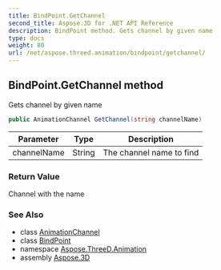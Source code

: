 ```yaml
---
title: BindPoint.GetChannel
second_title: Aspose.3D for .NET API Reference
description: BindPoint method. Gets channel by given name
type: docs
weight: 80
url: /net/aspose.threed.animation/bindpoint/getchannel/
---
```

## BindPoint.GetChannel method

Gets channel by given name

```csharp
public AnimationChannel GetChannel(string channelName)
```

| Parameter | Type | Description |
| --- | --- | --- |
| channelName | String | The channel name to find |

### Return Value

Channel with the name

### See Also

* class [AnimationChannel](../../animationchannel/)
* class [BindPoint](../)
* namespace [Aspose.ThreeD.Animation](../../bindpoint/)
* assembly [Aspose.3D](../../../)


